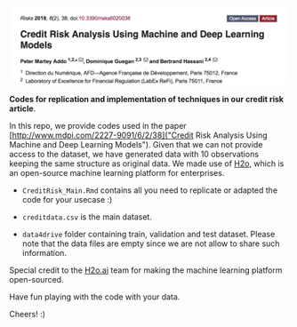 ![](paper.png)


**Codes for replication and implementation of techniques in our credit risk article**. 

In this repo, we provide codes used in the paper [http://www.mdpi.com/2227-9091/6/2/38]("Credit Risk Analysis Using Machine and Deep Learning Models"). Given that we can not provide access to the dataset, we have generated data with 10 observations keeping the same structure as original data. We made use of [H2o](https://www.h2o.ai), which is an open-source machine learning platform for enterprises.  


* `CreditRisk_Main.Rmd` contains all you need to replicate or adapted the code for your usecase :) 

* `creditdata.csv` is the main dataset. 

* `data4drive` folder containing train, validation and test dataset. Please note that the data files are empty since we are not allow to share such information. 

Special credit to the [H2o.ai](https://www.h2o.ai) team for making the machine learning platform open-sourced.  

Have fun playing with the code with your data. 

Cheers! :) 


